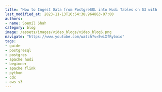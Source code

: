 ```yaml
---
title: "How to Ingest Data from PostgreSQL into Hudi Tables on S3 with Apache Flink CDC Connector & Python"
last_modified_at: 2023-11-13T16:54:38.964863-07:00
authors:
- name: Soumil Shah
category: blog
image: /assets/images/video_blogs/video_blog6.png
navigate: "https://www.youtube.com/watch?v=5wiXfRyboio"
tags:
- guide
- postgresql
- postgres
- apache hudi
- beginner
- apache flink
- python
- cdc
- aws s3
---
```


